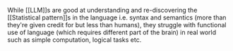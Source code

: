 While [[LLM]]s are good at understanding and re-discovering the [[Statistical pattern]]s in the language i.e. syntax and semantics (more than they're given credit for but less than humans), they struggle with functional use of language (which requires different part of the brain) in real world such as simple computation, logical tasks etc. 
